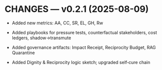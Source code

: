 # CHANGES — v0.2.1 (2025-08-09)

- Added new metrics: AA, CC, SR, EL, GH, Rw

- Added playbooks for pressure tests, counterfactual stakeholders, cost ledgers, shadow→transmute

- Added governance artifacts: Impact Receipt, Reciprocity Budget, RAG Quarantine

- Added Dignity & Reciprocity logic sketch; upgraded self‑cure chain

